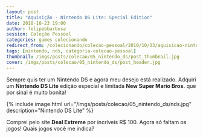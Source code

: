 ```yaml
---
layout: post
title: "Aquisição - Nintendo DS Lite: Special Edition"
date: 2010-10-23 19:00
author: felipebbarbosa
session: Coleção Pessoal
categories: games colecionando
redirect_from: /colecionando/colecao-pessoal/2010/10/23/aquisicao-nintedo-ds-lite.html
tags: [nintendo, nds, categoria-colecao-pessoal]
thumbnail: /imgs/posts/colecao/05_nintendo_ds/post_thumbnail.jpg
cover: /imgs/posts/colecao/05_nintendo_ds/post_header.jpg
---
```


Sempre quis ter um Nintendo DS e agora meu desejo está realizado. Adquiri um **Nintendo DS Lite** edição especial e limitada **New Super Mario Bros.** que por sinal é muito bonita!

<!--more-->

{% include image.html
    url="/imgs/posts/colecao/05_nintendo_ds/nds.jpg"
    description="Nintendo DS Lite" %}

Comprei pelo site **Deal Extreme** por incríveis R\$ 100. Agora só faltam os jogos! Quais jogos você me indica?
